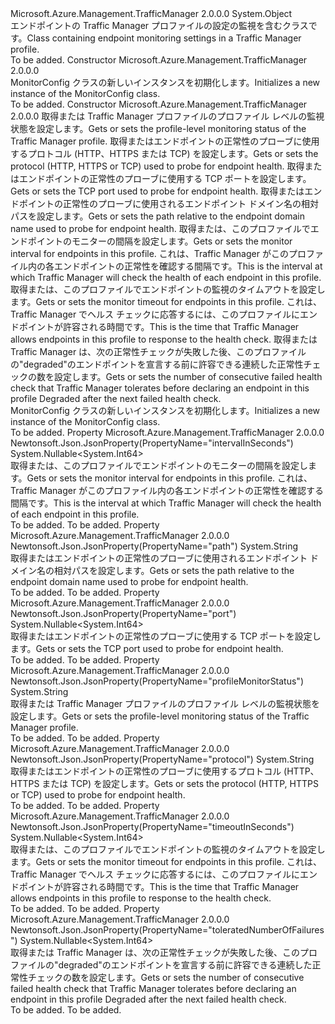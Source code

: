 <Type Name="MonitorConfig" FullName="Microsoft.Azure.Management.TrafficManager.Models.MonitorConfig">
  <TypeSignature Language="C#" Value="public class MonitorConfig" />
  <TypeSignature Language="ILAsm" Value=".class public auto ansi beforefieldinit MonitorConfig extends System.Object" />
  <TypeSignature Language="DocId" Value="T:Microsoft.Azure.Management.TrafficManager.Models.MonitorConfig" />
  <TypeSignature Language="VB.NET" Value="Public Class MonitorConfig" />
  <TypeSignature Language="F#" Value="type MonitorConfig = class" />
  <AssemblyInfo>
    <AssemblyName>Microsoft.Azure.Management.TrafficManager</AssemblyName>
    <AssemblyVersion>2.0.0.0</AssemblyVersion>
  </AssemblyInfo>
  <Base>
    <BaseTypeName>System.Object</BaseTypeName>
  </Base>
  <Interfaces />
  <Docs>
    <summary>
            <span data-ttu-id="ded10-101">エンドポイントの Traffic Manager プロファイルの設定の監視を含むクラスです。</span><span class="sxs-lookup"><span data-stu-id="ded10-101">Class containing endpoint monitoring settings in a Traffic Manager profile.</span></span>
            </summary>
    <remarks>To be added.</remarks>
  </Docs>
  <Members>
    <Member MemberName=".ctor">
      <MemberSignature Language="C#" Value="public MonitorConfig ();" />
      <MemberSignature Language="ILAsm" Value=".method public hidebysig specialname rtspecialname instance void .ctor() cil managed" />
      <MemberSignature Language="DocId" Value="M:Microsoft.Azure.Management.TrafficManager.Models.MonitorConfig.#ctor" />
      <MemberSignature Language="VB.NET" Value="Public Sub New ()" />
      <MemberType>Constructor</MemberType>
      <AssemblyInfo>
        <AssemblyName>Microsoft.Azure.Management.TrafficManager</AssemblyName>
        <AssemblyVersion>2.0.0.0</AssemblyVersion>
      </AssemblyInfo>
      <Parameters />
      <Docs>
        <summary>
            <span data-ttu-id="ded10-102">MonitorConfig クラスの新しいインスタンスを初期化します。</span><span class="sxs-lookup"><span data-stu-id="ded10-102">Initializes a new instance of the MonitorConfig class.</span></span>
            </summary>
        <remarks>To be added.</remarks>
      </Docs>
    </Member>
    <Member MemberName=".ctor">
      <MemberSignature Language="C#" Value="public MonitorConfig (string profileMonitorStatus = null, string protocol = null, Nullable&lt;long&gt; port = null, string path = null, Nullable&lt;long&gt; intervalInSeconds = null, Nullable&lt;long&gt; timeoutInSeconds = null, Nullable&lt;long&gt; toleratedNumberOfFailures = null);" />
      <MemberSignature Language="ILAsm" Value=".method public hidebysig specialname rtspecialname instance void .ctor(string profileMonitorStatus, string protocol, valuetype System.Nullable`1&lt;int64&gt; port, string path, valuetype System.Nullable`1&lt;int64&gt; intervalInSeconds, valuetype System.Nullable`1&lt;int64&gt; timeoutInSeconds, valuetype System.Nullable`1&lt;int64&gt; toleratedNumberOfFailures) cil managed" />
      <MemberSignature Language="DocId" Value="M:Microsoft.Azure.Management.TrafficManager.Models.MonitorConfig.#ctor(System.String,System.String,System.Nullable{System.Int64},System.String,System.Nullable{System.Int64},System.Nullable{System.Int64},System.Nullable{System.Int64})" />
      <MemberSignature Language="VB.NET" Value="Public Sub New (Optional profileMonitorStatus As String = null, Optional protocol As String = null, Optional port As Nullable(Of Long) = null, Optional path As String = null, Optional intervalInSeconds As Nullable(Of Long) = null, Optional timeoutInSeconds As Nullable(Of Long) = null, Optional toleratedNumberOfFailures As Nullable(Of Long) = null)" />
      <MemberSignature Language="F#" Value="new Microsoft.Azure.Management.TrafficManager.Models.MonitorConfig : string * string * Nullable&lt;int64&gt; * string * Nullable&lt;int64&gt; * Nullable&lt;int64&gt; * Nullable&lt;int64&gt; -&gt; Microsoft.Azure.Management.TrafficManager.Models.MonitorConfig" Usage="new Microsoft.Azure.Management.TrafficManager.Models.MonitorConfig (profileMonitorStatus, protocol, port, path, intervalInSeconds, timeoutInSeconds, toleratedNumberOfFailures)" />
      <MemberType>Constructor</MemberType>
      <AssemblyInfo>
        <AssemblyName>Microsoft.Azure.Management.TrafficManager</AssemblyName>
        <AssemblyVersion>2.0.0.0</AssemblyVersion>
      </AssemblyInfo>
      <Parameters>
        <Parameter Name="profileMonitorStatus" Type="System.String" />
        <Parameter Name="protocol" Type="System.String" />
        <Parameter Name="port" Type="System.Nullable&lt;System.Int64&gt;" />
        <Parameter Name="path" Type="System.String" />
        <Parameter Name="intervalInSeconds" Type="System.Nullable&lt;System.Int64&gt;" />
        <Parameter Name="timeoutInSeconds" Type="System.Nullable&lt;System.Int64&gt;" />
        <Parameter Name="toleratedNumberOfFailures" Type="System.Nullable&lt;System.Int64&gt;" />
      </Parameters>
      <Docs>
        <param name="profileMonitorStatus"><span data-ttu-id="ded10-103">取得または Traffic Manager プロファイルのプロファイル レベルの監視状態を設定します。</span><span class="sxs-lookup"><span data-stu-id="ded10-103">Gets or sets the profile-level monitoring status of the Traffic Manager profile.</span></span></param>
        <param name="protocol"><span data-ttu-id="ded10-104">取得またはエンドポイントの正常性のプローブに使用するプロトコル (HTTP、HTTPS または TCP) を設定します。</span><span class="sxs-lookup"><span data-stu-id="ded10-104">Gets or sets the protocol (HTTP, HTTPS or TCP) used to probe for endpoint health.</span></span></param>
        <param name="port"><span data-ttu-id="ded10-105">取得またはエンドポイントの正常性のプローブに使用する TCP ポートを設定します。</span><span class="sxs-lookup"><span data-stu-id="ded10-105">Gets or sets the TCP port used to probe for endpoint health.</span></span></param>
        <param name="path"><span data-ttu-id="ded10-106">取得またはエンドポイントの正常性のプローブに使用されるエンドポイント ドメイン名の相対パスを設定します。</span><span class="sxs-lookup"><span data-stu-id="ded10-106">Gets or sets the path relative to the endpoint domain name used to probe for endpoint health.</span></span></param>
        <param name="intervalInSeconds"><span data-ttu-id="ded10-107">取得または、このプロファイルでエンドポイントのモニターの間隔を設定します。</span><span class="sxs-lookup"><span data-stu-id="ded10-107">Gets or sets the monitor interval for endpoints in this profile.</span></span> <span data-ttu-id="ded10-108">これは、Traffic Manager がこのプロファイル内の各エンドポイントの正常性を確認する間隔です。</span><span class="sxs-lookup"><span data-stu-id="ded10-108">This is the interval at which Traffic Manager will check the health of each endpoint in this profile.</span></span></param>
        <param name="timeoutInSeconds"><span data-ttu-id="ded10-109">取得または、このプロファイルでエンドポイントの監視のタイムアウトを設定します。</span><span class="sxs-lookup"><span data-stu-id="ded10-109">Gets or sets the monitor timeout for endpoints in this profile.</span></span> <span data-ttu-id="ded10-110">これは、Traffic Manager でヘルス チェックに応答するには、このプロファイルにエンドポイントが許容される時間です。</span><span class="sxs-lookup"><span data-stu-id="ded10-110">This is the time that Traffic Manager allows endpoints in this profile to response to the health check.</span></span></param>
        <param name="toleratedNumberOfFailures"><span data-ttu-id="ded10-111">取得または Traffic Manager は、次の正常性チェックが失敗した後、このプロファイルの"degraded"のエンドポイントを宣言する前に許容できる連続した正常性チェックの数を設定します。</span><span class="sxs-lookup"><span data-stu-id="ded10-111">Gets or sets the number of consecutive failed health check that Traffic Manager tolerates before declaring an endpoint in this profile Degraded after the next failed health check.</span></span></param>
        <summary>
            <span data-ttu-id="ded10-112">MonitorConfig クラスの新しいインスタンスを初期化します。</span><span class="sxs-lookup"><span data-stu-id="ded10-112">Initializes a new instance of the MonitorConfig class.</span></span>
            </summary>
        <remarks>To be added.</remarks>
      </Docs>
    </Member>
    <Member MemberName="IntervalInSeconds">
      <MemberSignature Language="C#" Value="public Nullable&lt;long&gt; IntervalInSeconds { get; set; }" />
      <MemberSignature Language="ILAsm" Value=".property instance valuetype System.Nullable`1&lt;int64&gt; IntervalInSeconds" />
      <MemberSignature Language="DocId" Value="P:Microsoft.Azure.Management.TrafficManager.Models.MonitorConfig.IntervalInSeconds" />
      <MemberSignature Language="VB.NET" Value="Public Property IntervalInSeconds As Nullable(Of Long)" />
      <MemberSignature Language="F#" Value="member this.IntervalInSeconds : Nullable&lt;int64&gt; with get, set" Usage="Microsoft.Azure.Management.TrafficManager.Models.MonitorConfig.IntervalInSeconds" />
      <MemberType>Property</MemberType>
      <AssemblyInfo>
        <AssemblyName>Microsoft.Azure.Management.TrafficManager</AssemblyName>
        <AssemblyVersion>2.0.0.0</AssemblyVersion>
      </AssemblyInfo>
      <Attributes>
        <Attribute>
          <AttributeName>Newtonsoft.Json.JsonProperty(PropertyName="intervalInSeconds")</AttributeName>
        </Attribute>
      </Attributes>
      <ReturnValue>
        <ReturnType>System.Nullable&lt;System.Int64&gt;</ReturnType>
      </ReturnValue>
      <Docs>
        <summary>
            <span data-ttu-id="ded10-113">取得または、このプロファイルでエンドポイントのモニターの間隔を設定します。</span><span class="sxs-lookup"><span data-stu-id="ded10-113">Gets or sets the monitor interval for endpoints in this profile.</span></span>
            <span data-ttu-id="ded10-114">これは、Traffic Manager がこのプロファイル内の各エンドポイントの正常性を確認する間隔です。</span><span class="sxs-lookup"><span data-stu-id="ded10-114">This is the interval at which Traffic Manager will check the health of each endpoint in this profile.</span></span>
            </summary>
        <value>To be added.</value>
        <remarks>To be added.</remarks>
      </Docs>
    </Member>
    <Member MemberName="Path">
      <MemberSignature Language="C#" Value="public string Path { get; set; }" />
      <MemberSignature Language="ILAsm" Value=".property instance string Path" />
      <MemberSignature Language="DocId" Value="P:Microsoft.Azure.Management.TrafficManager.Models.MonitorConfig.Path" />
      <MemberSignature Language="VB.NET" Value="Public Property Path As String" />
      <MemberSignature Language="F#" Value="member this.Path : string with get, set" Usage="Microsoft.Azure.Management.TrafficManager.Models.MonitorConfig.Path" />
      <MemberType>Property</MemberType>
      <AssemblyInfo>
        <AssemblyName>Microsoft.Azure.Management.TrafficManager</AssemblyName>
        <AssemblyVersion>2.0.0.0</AssemblyVersion>
      </AssemblyInfo>
      <Attributes>
        <Attribute>
          <AttributeName>Newtonsoft.Json.JsonProperty(PropertyName="path")</AttributeName>
        </Attribute>
      </Attributes>
      <ReturnValue>
        <ReturnType>System.String</ReturnType>
      </ReturnValue>
      <Docs>
        <summary>
            <span data-ttu-id="ded10-115">取得またはエンドポイントの正常性のプローブに使用されるエンドポイント ドメイン名の相対パスを設定します。</span><span class="sxs-lookup"><span data-stu-id="ded10-115">Gets or sets the path relative to the endpoint domain name used to probe for endpoint health.</span></span>
            </summary>
        <value>To be added.</value>
        <remarks>To be added.</remarks>
      </Docs>
    </Member>
    <Member MemberName="Port">
      <MemberSignature Language="C#" Value="public Nullable&lt;long&gt; Port { get; set; }" />
      <MemberSignature Language="ILAsm" Value=".property instance valuetype System.Nullable`1&lt;int64&gt; Port" />
      <MemberSignature Language="DocId" Value="P:Microsoft.Azure.Management.TrafficManager.Models.MonitorConfig.Port" />
      <MemberSignature Language="VB.NET" Value="Public Property Port As Nullable(Of Long)" />
      <MemberSignature Language="F#" Value="member this.Port : Nullable&lt;int64&gt; with get, set" Usage="Microsoft.Azure.Management.TrafficManager.Models.MonitorConfig.Port" />
      <MemberType>Property</MemberType>
      <AssemblyInfo>
        <AssemblyName>Microsoft.Azure.Management.TrafficManager</AssemblyName>
        <AssemblyVersion>2.0.0.0</AssemblyVersion>
      </AssemblyInfo>
      <Attributes>
        <Attribute>
          <AttributeName>Newtonsoft.Json.JsonProperty(PropertyName="port")</AttributeName>
        </Attribute>
      </Attributes>
      <ReturnValue>
        <ReturnType>System.Nullable&lt;System.Int64&gt;</ReturnType>
      </ReturnValue>
      <Docs>
        <summary>
            <span data-ttu-id="ded10-116">取得またはエンドポイントの正常性のプローブに使用する TCP ポートを設定します。</span><span class="sxs-lookup"><span data-stu-id="ded10-116">Gets or sets the TCP port used to probe for endpoint health.</span></span>
            </summary>
        <value>To be added.</value>
        <remarks>To be added.</remarks>
      </Docs>
    </Member>
    <Member MemberName="ProfileMonitorStatus">
      <MemberSignature Language="C#" Value="public string ProfileMonitorStatus { get; set; }" />
      <MemberSignature Language="ILAsm" Value=".property instance string ProfileMonitorStatus" />
      <MemberSignature Language="DocId" Value="P:Microsoft.Azure.Management.TrafficManager.Models.MonitorConfig.ProfileMonitorStatus" />
      <MemberSignature Language="VB.NET" Value="Public Property ProfileMonitorStatus As String" />
      <MemberSignature Language="F#" Value="member this.ProfileMonitorStatus : string with get, set" Usage="Microsoft.Azure.Management.TrafficManager.Models.MonitorConfig.ProfileMonitorStatus" />
      <MemberType>Property</MemberType>
      <AssemblyInfo>
        <AssemblyName>Microsoft.Azure.Management.TrafficManager</AssemblyName>
        <AssemblyVersion>2.0.0.0</AssemblyVersion>
      </AssemblyInfo>
      <Attributes>
        <Attribute>
          <AttributeName>Newtonsoft.Json.JsonProperty(PropertyName="profileMonitorStatus")</AttributeName>
        </Attribute>
      </Attributes>
      <ReturnValue>
        <ReturnType>System.String</ReturnType>
      </ReturnValue>
      <Docs>
        <summary>
            <span data-ttu-id="ded10-117">取得または Traffic Manager プロファイルのプロファイル レベルの監視状態を設定します。</span><span class="sxs-lookup"><span data-stu-id="ded10-117">Gets or sets the profile-level monitoring status of the Traffic Manager profile.</span></span>
            </summary>
        <value>To be added.</value>
        <remarks>To be added.</remarks>
      </Docs>
    </Member>
    <Member MemberName="Protocol">
      <MemberSignature Language="C#" Value="public string Protocol { get; set; }" />
      <MemberSignature Language="ILAsm" Value=".property instance string Protocol" />
      <MemberSignature Language="DocId" Value="P:Microsoft.Azure.Management.TrafficManager.Models.MonitorConfig.Protocol" />
      <MemberSignature Language="VB.NET" Value="Public Property Protocol As String" />
      <MemberSignature Language="F#" Value="member this.Protocol : string with get, set" Usage="Microsoft.Azure.Management.TrafficManager.Models.MonitorConfig.Protocol" />
      <MemberType>Property</MemberType>
      <AssemblyInfo>
        <AssemblyName>Microsoft.Azure.Management.TrafficManager</AssemblyName>
        <AssemblyVersion>2.0.0.0</AssemblyVersion>
      </AssemblyInfo>
      <Attributes>
        <Attribute>
          <AttributeName>Newtonsoft.Json.JsonProperty(PropertyName="protocol")</AttributeName>
        </Attribute>
      </Attributes>
      <ReturnValue>
        <ReturnType>System.String</ReturnType>
      </ReturnValue>
      <Docs>
        <summary>
            <span data-ttu-id="ded10-118">取得またはエンドポイントの正常性のプローブに使用するプロトコル (HTTP、HTTPS または TCP) を設定します。</span><span class="sxs-lookup"><span data-stu-id="ded10-118">Gets or sets the protocol (HTTP, HTTPS or TCP) used to probe for endpoint health.</span></span>
            </summary>
        <value>To be added.</value>
        <remarks>To be added.</remarks>
      </Docs>
    </Member>
    <Member MemberName="TimeoutInSeconds">
      <MemberSignature Language="C#" Value="public Nullable&lt;long&gt; TimeoutInSeconds { get; set; }" />
      <MemberSignature Language="ILAsm" Value=".property instance valuetype System.Nullable`1&lt;int64&gt; TimeoutInSeconds" />
      <MemberSignature Language="DocId" Value="P:Microsoft.Azure.Management.TrafficManager.Models.MonitorConfig.TimeoutInSeconds" />
      <MemberSignature Language="VB.NET" Value="Public Property TimeoutInSeconds As Nullable(Of Long)" />
      <MemberSignature Language="F#" Value="member this.TimeoutInSeconds : Nullable&lt;int64&gt; with get, set" Usage="Microsoft.Azure.Management.TrafficManager.Models.MonitorConfig.TimeoutInSeconds" />
      <MemberType>Property</MemberType>
      <AssemblyInfo>
        <AssemblyName>Microsoft.Azure.Management.TrafficManager</AssemblyName>
        <AssemblyVersion>2.0.0.0</AssemblyVersion>
      </AssemblyInfo>
      <Attributes>
        <Attribute>
          <AttributeName>Newtonsoft.Json.JsonProperty(PropertyName="timeoutInSeconds")</AttributeName>
        </Attribute>
      </Attributes>
      <ReturnValue>
        <ReturnType>System.Nullable&lt;System.Int64&gt;</ReturnType>
      </ReturnValue>
      <Docs>
        <summary>
            <span data-ttu-id="ded10-119">取得または、このプロファイルでエンドポイントの監視のタイムアウトを設定します。</span><span class="sxs-lookup"><span data-stu-id="ded10-119">Gets or sets the monitor timeout for endpoints in this profile.</span></span>
            <span data-ttu-id="ded10-120">これは、Traffic Manager でヘルス チェックに応答するには、このプロファイルにエンドポイントが許容される時間です。</span><span class="sxs-lookup"><span data-stu-id="ded10-120">This is the time that Traffic Manager allows endpoints in this profile to response to the health check.</span></span>
            </summary>
        <value>To be added.</value>
        <remarks>To be added.</remarks>
      </Docs>
    </Member>
    <Member MemberName="ToleratedNumberOfFailures">
      <MemberSignature Language="C#" Value="public Nullable&lt;long&gt; ToleratedNumberOfFailures { get; set; }" />
      <MemberSignature Language="ILAsm" Value=".property instance valuetype System.Nullable`1&lt;int64&gt; ToleratedNumberOfFailures" />
      <MemberSignature Language="DocId" Value="P:Microsoft.Azure.Management.TrafficManager.Models.MonitorConfig.ToleratedNumberOfFailures" />
      <MemberSignature Language="VB.NET" Value="Public Property ToleratedNumberOfFailures As Nullable(Of Long)" />
      <MemberSignature Language="F#" Value="member this.ToleratedNumberOfFailures : Nullable&lt;int64&gt; with get, set" Usage="Microsoft.Azure.Management.TrafficManager.Models.MonitorConfig.ToleratedNumberOfFailures" />
      <MemberType>Property</MemberType>
      <AssemblyInfo>
        <AssemblyName>Microsoft.Azure.Management.TrafficManager</AssemblyName>
        <AssemblyVersion>2.0.0.0</AssemblyVersion>
      </AssemblyInfo>
      <Attributes>
        <Attribute>
          <AttributeName>Newtonsoft.Json.JsonProperty(PropertyName="toleratedNumberOfFailures")</AttributeName>
        </Attribute>
      </Attributes>
      <ReturnValue>
        <ReturnType>System.Nullable&lt;System.Int64&gt;</ReturnType>
      </ReturnValue>
      <Docs>
        <summary>
            <span data-ttu-id="ded10-121">取得または Traffic Manager は、次の正常性チェックが失敗した後、このプロファイルの"degraded"のエンドポイントを宣言する前に許容できる連続した正常性チェックの数を設定します。</span><span class="sxs-lookup"><span data-stu-id="ded10-121">Gets or sets the number of consecutive failed health check that Traffic Manager tolerates before declaring an endpoint in this profile Degraded after the next failed health check.</span></span>
            </summary>
        <value>To be added.</value>
        <remarks>To be added.</remarks>
      </Docs>
    </Member>
  </Members>
</Type>